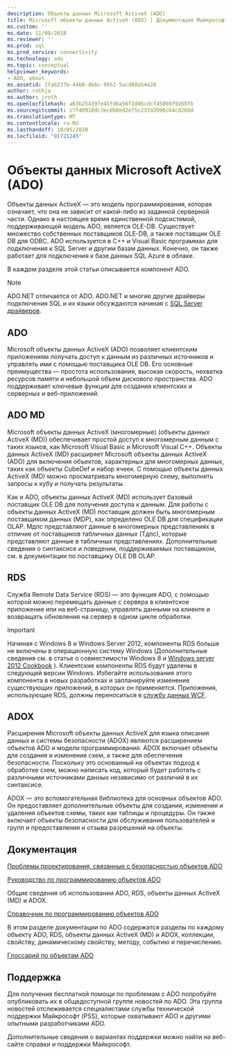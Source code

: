 ```yaml
---
description: Объекты данных Microsoft ActiveX (ADO)
title: Microsoft объекты данных ActiveX (ADO) | Документация Майкрософт
ms.custom: ''
ms.date: 11/08/2018
ms.reviewer: ''
ms.prod: sql
ms.prod_service: connectivity
ms.technology: ado
ms.topic: conceptual
helpviewer_keywords:
- ADO, about
ms.assetid: 2fa6237b-44b8-4b6c-9952-5acd80a54e20
author: rothja
ms.author: jroth
ms.openlocfilehash: a63b254397e45fdba56f3d86cdcf45069f9265fb
ms.sourcegitcommit: c7f40918dc3ecdb0ed2ef5c237a3996cb4cd268d
ms.translationtype: MT
ms.contentlocale: ru-RU
ms.lasthandoff: 10/05/2020
ms.locfileid: "91721245"
---
```

# <a name="microsoft-activex-data-objects-ado"></a>Объекты данных Microsoft ActiveX (ADO)

Объекты данных ActiveX — это модель программирования, которая означает, что она не зависит от какой-либо из заданной серверной части. Однако в настоящее время единственной подсистемой, поддерживающей модель ADO, является OLE-DB. Существует множество собственных поставщиков OLE-DB, а также поставщик OLE DB для ODBC. ADO используется в C++ и Visual Basic программах для подключения к SQL Server и другим базам данных. Конечно, он также работает для подключения к базе данных SQL Azure в облаке.

В каждом разделе этой статьи описывается компонент ADO.

> [!NOTE]
> ADO.NET отличается от ADO. ADO.NET и многие другие драйверы подключения SQL и их языки обсуждаются начиная с [SQL Server драйверов](../connect/sql-connection-libraries.md).

  
## <a name="ado"></a>ADO  
 Microsoft объекты данных ActiveX (ADO) позволяет клиентским приложениям получать доступ к данным из различных источников и управлять ими с помощью поставщика OLE DB. Его основные преимущества — простота использования, высокая скорость, нехватка ресурсов памяти и небольшой объем дискового пространства. ADO поддерживает ключевые функции для создания клиентских и серверных и веб-приложений.  
  
## <a name="ado-md"></a>ADO MD  
 Microsoft объекты данных ActiveX (многомерные) (объекты данных ActiveX (MD)) обеспечивает простой доступ к многомерным данным с таких языков, как Microsoft Visual Basic и Microsoft Visual C++. Объекты данных ActiveX (MD) расширяет Microsoft объекты данных ActiveX (ADO) для включения объектов, характерных для многомерных данных, таких как объекты CubeDef и набор ячеек. С помощью объекты данных ActiveX (MD) можно просматривать многомерную схему, выполнять запросы к кубу и получать результаты.  
  
 Как и ADO, объекты данных ActiveX (MD) использует базовый поставщик OLE DB для получения доступа к данным. Для работы с объекты данных ActiveX (MD) поставщик должен быть многомерным поставщиком данных (MDP), как определено OLE DB для спецификации OLAP. Мдпс представляют данные в многомерных представлениях в отличие от поставщиков табличных данных (Тдпс), которые представляют данные в табличных представлениях. Дополнительные сведения о синтаксисе и поведении, поддерживаемых поставщиком, см. в документации по поставщику OLE DB OLAP.  
  
## <a name="rds"></a>RDS  
 Служба Remote Data Service (RDS) — это функция ADO, с помощью которой можно перемещать данные с сервера в клиентское приложение или на веб-страницу, управлять данными на клиенте и возвращать обновления на сервер в одном цикле обработки.  
  
> [!IMPORTANT]
>  Начиная с Windows 8 и Windows Server 2012, компоненты RDS больше не включены в операционную систему Windows (Дополнительные сведения см. в статье о совместимости Windows 8 и [Windows server 2012 Cookbook](https://www.microsoft.com/download/details.aspx?id=27416) ). Клиентские компоненты RDS будут удалены в следующей версии Windows. Избегайте использования этого компонента в новых разработках и запланируйте изменение существующих приложений, в которых он применяется. Приложения, использующие RDS, должны переноситься в  [службу данных WCF](/dotnet/framework/wcf/).  
  
## <a name="adox"></a>ADOX  
 Расширения Microsoft объекты данных ActiveX для языка описания данных и системы безопасности (ADOX) являются расширением объектов ADO и модели программирования. ADOX включает объекты для создания и изменения схем, а также для обеспечения безопасности. Поскольку это основанный на объектах подход к обработке схем, можно написать код, который будет работать с различными источниками данных независимо от различий в их синтаксисе.  
  
 ADOX — это вспомогательная библиотека для основных объектов ADO. Он предоставляет дополнительные объекты для создания, изменения и удаления объектов схемы, таких как таблицы и процедуры. Он также включает объекты безопасности для обслуживания пользователей и групп и предоставления и отзыва разрешений на объекты.  
  
## <a name="documentation"></a>Документация  
 [Проблемы проектирования, связанные с безопасностью объектов ADO](./guide/ado-security-design-issues.md)  
  
 [Руководство по программированию объектов ADO](./guide/ado-programmer-s-guide.md)  
  
 Общие сведения об использовании ADO, RDS, объекты данных ActiveX (MD) и ADOX.  
  
 [Справочник по программированию объектов ADO](./reference/ado-programmer-s-reference.md)  
  
 В этом разделе документации по ADO содержатся разделы по каждому объекту ADO, RDS, объекты данных ActiveX (MD) и ADOX, коллекции, свойству, динамическому свойству, методу, событию и перечислению.  
  
 [Глоссарий по объектам ADO](./ado-glossary.md)  
  
## <a name="support"></a>Поддержка  
 Для получения бесплатной помощи по проблемам с ADO попробуйте опубликовать их в общедоступной группе новостей по ADO. Эта группа новостей отслеживается специалистами службы технической поддержки Майкрософт (PSS), которые охватывают ADO и другими опытными разработчиками ADO.  
  
 Дополнительные сведения о вариантах поддержки можно найти на веб-сайте справки и поддержки Майкрософт.